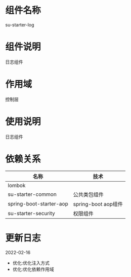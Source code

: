 # 组件名称

su-starter-log

# 组件说明

日志组件

# 作用域

控制层

# 使用说明

日志组件

# 依赖关系


| 名称         | 技术                |
|------------|-------------------|
| lombok |                   |
| su-starter-common     | 公共类包组件            |
| spring-boot-starter-aop    | spring-boot aop组件 |
| su-starter-security   | 权限组件 |


# 更新日志

2022-02-16
* 优化:优化注入方式
* 优化:优化依赖作用域
